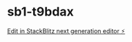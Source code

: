 # sb1-t9bdax

[Edit in StackBlitz next generation editor ⚡️](https://stackblitz.com/~/github.com/Artie369/sb1-t9bdax)